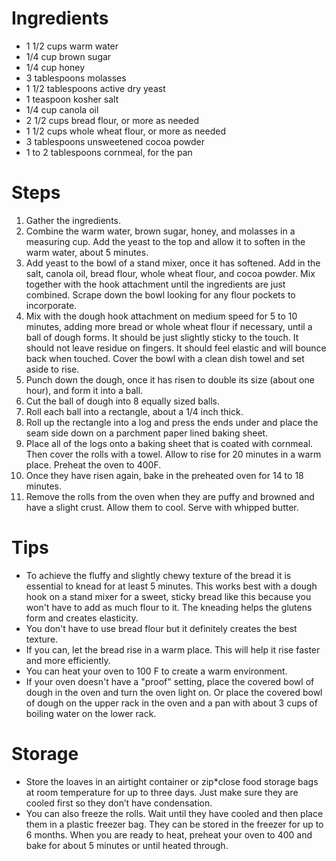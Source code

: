 # Ingredients
* 1 1/2 cups warm water
* 1/4 cup brown sugar
* 1/4 cup honey
* 3 tablespoons molasses
* 1 1/2 tablespoons active dry yeast
* 1 teaspoon kosher salt
* 1/4 cup canola oil
* 2 1/2 cups bread flour, or more as needed
* 1 1/2 cups whole wheat flour, or more as needed
* 3 tablespoons unsweetened cocoa powder
* 1 to 2 tablespoons cornmeal, for the pan

# Steps
1. Gather the ingredients.
2. Combine the warm water, brown sugar, honey, and molasses in a measuring cup. Add the yeast to the top and allow it to soften in the warm water, about 5 minutes.
3. Add yeast to the bowl of a stand mixer, once it has softened. Add in the salt, canola oil, bread flour, whole wheat flour, and cocoa powder. Mix together with the hook attachment until the ingredients are just combined. Scrape down the bowl looking for any flour pockets to incorporate.
4. Mix with the dough hook attachment on medium speed for 5 to 10 minutes, adding more bread or whole wheat flour if necessary, until a ball of dough forms. It should be just slightly sticky to the touch. It should not leave residue on fingers. It should feel elastic and will bounce back when touched. Cover the bowl with a clean dish towel and set aside to rise.
5. Punch down the dough, once it has risen to double its size (about one hour), and form it into a ball.
6. Cut the ball of dough into 8 equally sized balls.
7. Roll each ball into a rectangle, about a 1/4 inch thick.
8. Roll up the rectangle into a log and press the ends under and place the seam side down on a parchment paper lined baking sheet.
9. Place all of the logs onto a baking sheet that is coated with cornmeal. Then cover the rolls with a towel. Allow to rise for 20 minutes in a warm place. Preheat the oven to 400F.
10. Once they have risen again, bake in the preheated oven for 14 to 18 minutes.
11. Remove the rolls from the oven when they are puffy and browned and have a slight crust. Allow them to cool. Serve with whipped butter.

# Tips
* To achieve the fluffy and slightly chewy texture of the bread it is essential to knead for at least 5 minutes. This works best with a dough hook on a stand mixer for a sweet, sticky bread like this because you won't have to add as much flour to it. The kneading helps the glutens form and creates elasticity.
* You don't have to use bread flour but it definitely creates the best texture.
* If you can, let the bread rise in a warm place. This will help it rise faster and more efficiently.
* You can heat your oven to 100 F to create a warm environment.
* If your oven doesn't have a "proof" setting, place the covered bowl of dough in the oven and turn the oven light on. Or place the covered bowl of dough on the upper rack in the oven and a pan with about 3 cups of boiling water on the lower rack.

# Storage
* Store the loaves in an airtight container or zip*close food storage bags at room temperature for up to three days. Just make sure they are cooled first so they don’t have condensation.
* You can also freeze the rolls. Wait until they have cooled and then place them in a plastic freezer bag. They can be stored in the freezer for up to 6 months. When you are ready to heat, preheat your oven to 400 and bake for about 5 minutes or until heated through.